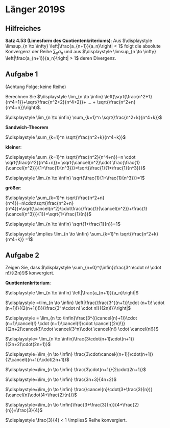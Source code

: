 # Länger 2019S

## Hilfreiches

**Satz 4.53 (Limesform des Quotientenkriteriums)**:
Aus $\displaystyle \limsup_{n \to \infty} \left|\frac{a_{n+1}}{a_n}\right| < 1$ folgt die absolute Konvergenz der Reihe $\displaystyle \sum_n a_n$ und aus $\displaystyle \limsup_{n \to \infty} \left|\frac{a_{n+1}}{a_n}\right| > 1$ deren Divergenz.

## Aufgabe 1

(Achtung Folge; keine Reihe)

Berechnen Sie $\displaystyle \lim_{n \to \infin} \left(\sqrt{\frac{n^2+1}{n^4+1}}+\sqrt{\frac{n^2+2}{n^4+2}}+ … + \sqrt{\frac{n^2+n}{n^4+n}}\right)$.

$\displaystyle \lim_{n \to \infin} \sum_{k=1}^n \sqrt{\frac{n^2+k}{n^4+k}}$

**Sandwich-Theorem**

$\displaystyle \sum_{k=1}^n \sqrt{\frac{n^2+k}{n^4+k}}$

**kleiner**:

$\displaystyle \sum_{k=1}^n \sqrt{\frac{n^2}{n^4+n}}=n \cdot \sqrt{\frac{n^2}{n^4+n}}= \sqrt{\cancel{n^2}\cdot \frac{\frac{1}{\cancel{n^2}}}{1+\frac{1}{n^3}}}=\sqrt{\frac{1}{1+\frac{1}{n^3}}}$

$\displaystyle \lim_{n \to \infin} \sqrt{\frac{1}{1+\frac{1}{n^3}}}=1$

**größer**:

$\displaystyle \sum_{k=1}^n \sqrt{\frac{n^2+n}{n^4}}=n\cdot\sqrt{\frac{n^2+n}{n^4}}=\sqrt{\cancel{n^2}\cdot\frac{\frac{1}{\cancel{n^2}}+\frac{1}{\cancel{n^3}}}{1}}=\sqrt{1+\frac{1}{n}}$ 

$\displaystyle \lim_{n \to \infin} \sqrt{1+\frac{1}{n}}=1$


$\displaystyle \implies \lim_{n \to \infin} \sum_{k=1}^n \sqrt{\frac{n^2+k}{n^4+k}} =1$

## Aufgabe 2

Zeigen Sie, dass $\displaystyle \sum_{n=0}^{\infin}\frac{3^n\cdot n! \cdot n!}{(2n)!}$ konvergiert.

**Quotientenkriterium**:

$\displaystyle \lim_{n \to \infin} \left|\frac{a_{n+1}}{a_n}\right|$

$\displaystyle =\lim_{n \to \infin} \left|\frac{\frac{3^{(n+1)}\cdot (n+1)! \cdot (n+1)!}{(2(n+1))!}}{\frac{3^n\cdot n! \cdot n!}{(2n)!}}\right|$

$\displaystyle = \lim_{n \to \infin}\frac{3^{(\cancel{n}+1)}\cdot (n+1)\cancel{!} \cdot (n+1)\cancel{!}\cdot \cancel{(2n)!}}{(2n+2)\cancel{!}\cdot \cancel{3^n}\cdot \cancel{n!} \cdot \cancel{n!}}$

$\displaystyle= \lim_{n \to \infin}\frac{3\cdot(n+1)\cdot(n+1)}{(2n+2)\cdot(2n+1)}$

$\displaystyle=\lim_{n \to \infin} \frac{3\cdot\cancel{(n+1)}\cdot(n+1)}{2\cancel{(n+1)}\cdot(2n+1)}$

$\displaystyle=\lim_{n \to \infin} \frac{3\cdot(n+1)}{2\cdot(2n+1)}$

$\displaystyle=\lim_{n \to \infin} \frac{3n+3}{4n+2}$

$\displaystyle=\lim_{n \to \infin} \frac{\cancel{n}\cdot(3+\frac{3}{n})}{\cancel{n}\cdot(4+\frac{2}{n})}$

$\displaystyle=\lim_{n \to \infin}\frac{3+\frac{3}{n}}{4+\frac{2}{n}}=\frac{3}{4}$

$\displaystyle \frac{3}{4} < 1 \implies$ Reihe konvergiert.